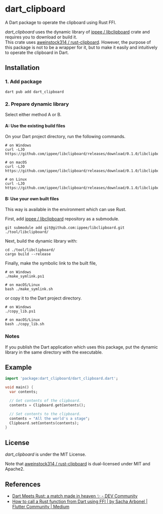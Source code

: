 # dart_clipboard

A Dart package to operate the clipboard using Rust FFI.

_dart_clipboard_ uses the dynamic library of [ippee / libclipboard](https://github.com/ippee/libclipboard) crate and requires you to download or build it.  
This crate uses [aweinstock314 / rust-clipboard](https://github.com/aweinstock314/rust-clipboard). However, the purpose of this package is not to be a wrapper for it, but to make it easily and intuitively to operate the clipboard in Dart.

## Installation

### 1. Add package

```shell
dart pub add dart_clipboard
```

### 2. Prepare dynamic library

Select either method A or B.

#### A: Use the existing build files

On your Dart project directory, run the following commands.

```shell
# on Windows
curl -LJO https://github.com/ippee/libclipboard/releases/download/0.1.0/libclipboard.dll

# on macOS
curl -LJO https://github.com/ippee/libclipboard/releases/download/0.1.0/libclipboard.dylib

# on Linux
curl -LJO https://github.com/ippee/libclipboard/releases/download/0.1.0/libclipboard.so
```

#### B: Use your own built files

This way is available in the environment which can use Rust.

First, add [ippee / libclipboard](https://github.com/ippee/libclipboard) repository as a submodule.

```shell
git submodule add git@github.com:ippee/libclipboard.git ./tool/libclipboard/
```

Next, build the dynamic library with:

```shell
cd ./tool/libclipboard/
cargo build --release
```

Finally, make the symbolic link to the built file,

```shell
# on Windows
./make_symlink.ps1

# on macOS/Linux
bash ./make_symlink.sh
```

or copy it to the Dart project directory.

```shell
# on Windows
./copy_lib.ps1

# on macOS/Linux
bash ./copy_lib.sh
```

### Notes

If you publish the Dart application which uses this package, put the dynamic library in the same directory with the executable.

## Example

```dart
import 'package:dart_clipboard/dart_clipboard.dart';

void main() {
  var contents;

  // Get contents of the clipboard.
  contents = Clipboard.getContents();

  // Set contents to the clipboard.
  contents = "All the world's a stage";
  Clipboard.setContents(contents);
}

```

## License

_dart_clipboard_ is under the MIT License.

Note that [aweinstock314 / rust-clipboard](https://github.com/aweinstock314/rust-clipboard) is dual-licensed under MIT and Apache2.

## References

- [Dart Meets Rust: a match made in heaven ✨ - DEV Community](https://dev.to/sunshine-chain/dart-meets-rust-a-match-made-in-heaven-9f5)
- [How to call a Rust function from Dart using FFI | by Sacha Arbonel | Flutter Community | Medium](https://medium.com/flutter-community/how-to-call-a-rust-function-from-dart-using-ffi-f48f3ea3af2c)
